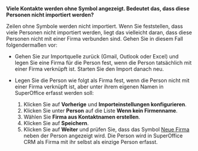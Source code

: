 <!-- markdownlint-disable-file MD041 -->
**Viele Kontakte werden ohne Symbol angezeigt. Bedeutet das, dass diese Personen nicht importiert werden?**

Zeilen ohne Symbole werden nicht importiert. Wenn Sie feststellen, dass viele Personen nicht importiert werden, liegt das vielleicht daran, dass diese Personen nicht mit einer Firma verbunden sind. Gehen Sie in diesem Fall  folgendermaßen vor:

* Gehen Sie zur Importquelle zurück (Gmail, Outlook oder Excel) und legen Sie eine Firma für die Person fest, wenn die Person tatsächlich mit einer Firma verknüpft ist. Starten Sie den Import danach neu.

* Legen Sie die Person wie folgt als Firma fest, wenn die Person nicht mit einer Firma verknüpft ist, aber unter ihrem eigenen Namen in SuperOffice erfasst werden soll:

    1. Klicken Sie auf **Vorherige** und **Importeinstellungen konfigurieren**.
    2. Klicken Sie unter **Person** auf die Liste **Wenn kein Firmenname**.
    3. Wählen Sie **Firma aus Kontaktnamen erstellen**.
    4. Klicken Sie auf **Speichern**.
    5. Klicken Sie auf **Weiter** und prüfen Sie, dass das Symbol [Neue Firma][img1] neben der Person angezeigt wird. Die Person wird in SuperOffice CRM als Firma mit ihr selbst als einzige Person erfasst.

<!-- Referenced images -->
[img1]: ../../../../../media/icons/admin/import-preview-icon-company-new.png
